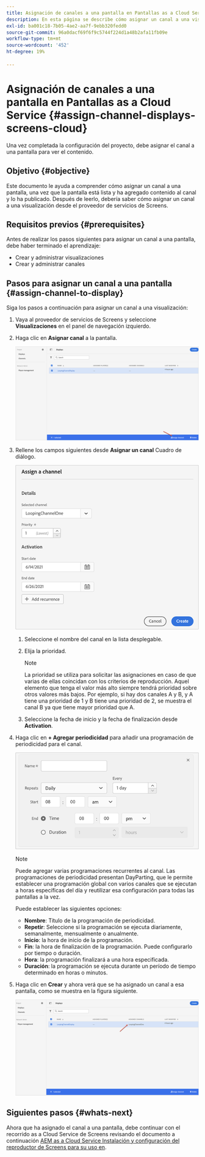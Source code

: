 ```yaml
---
title: Asignación de canales a una pantalla en Pantallas as a Cloud Service
description: En esta página se describe cómo asignar un canal a una visualización en Pantallas as a Cloud Service.
exl-id: ba001c18-7b05-4ae2-aa7f-9ebb320fedd0
source-git-commit: 96a0dacf69f6f9c5744f224d1a48b2afa11fb09e
workflow-type: tm+mt
source-wordcount: '452'
ht-degree: 19%

---
```


# Asignación de canales a una pantalla en Pantallas as a Cloud Service {#assign-channel-displays-screens-cloud}

Una vez completada la configuración del proyecto, debe asignar el canal a una pantalla para ver el contenido.

## Objetivo {#objective}

Este documento le ayuda a comprender cómo asignar un canal a una pantalla, una vez que la pantalla está lista y ha agregado contenido al canal y lo ha publicado. Después de leerlo, debería saber cómo asignar un canal a una visualización desde el proveedor de servicios de Screens.

## Requisitos previos {#prerequisites}

Antes de realizar los pasos siguientes para asignar un canal a una pantalla, debe haber terminado el aprendizaje:

* Crear y administrar visualizaciones
* Crear y administrar canales

## Pasos para asignar un canal a una pantalla {#assign-channel-to-display}

Siga los pasos a continuación para asignar un canal a una visualización:

1. Vaya al proveedor de servicios de Screens y seleccione **Visualizaciones** en el panel de navegación izquierdo.

1. Haga clic en **Asignar canal** a la pantalla.

   ![imagen](/help/screens-cloud/assets/display/assignchannel-1.png)

1. Rellene los campos siguientes desde **Asignar un canal** Cuadro de diálogo.

   ![imagen](/help/screens-cloud/assets/display/assignchannel-2.png)

   1. Seleccione el nombre del canal en la lista desplegable.
   1. Elija la prioridad.

      >[!NOTE]
      >La prioridad se utiliza para solicitar las asignaciones en caso de que varias de ellas coincidan con los criterios de reproducción. Aquel elemento que tenga el valor más alto siempre tendrá prioridad sobre otros valores más bajos. Por ejemplo, si hay dos canales A y B, y A tiene una prioridad de 1 y B tiene una prioridad de 2, se muestra el canal B ya que tiene mayor prioridad que A.
   1. Seleccione la fecha de inicio y la fecha de finalización desde **Activation**.

1. Haga clic en **+ Agregar periodicidad** para añadir una programación de periodicidad para el canal.

   ![imagen](/help/screens-cloud/assets/create-content/recurrence-1.png)

   >[!NOTE]
   >Puede agregar varias programaciones recurrentes al canal. Las programaciones de periodicidad presentan DayParting, que le permite establecer una programación global con varios canales que se ejecutan a horas específicas del día y reutilizar esa configuración para todas las pantallas a la vez.

   Puede establecer las siguientes opciones:

   * **Nombre**: Título de la programación de periodicidad.
   * **Repetir**: Seleccione si la programación se ejecuta diariamente, semanalmente, mensualmente o anualmente.
   * **Inicio**: la hora de inicio de la programación.
   * **Fin**: la hora de finalización de la programación. Puede configurarlo por tiempo o duración.
   * **Hora**: la programación finalizará a una hora especificada.
   * **Duración**: la programación se ejecuta durante un período de tiempo determinado en horas o minutos.

1. Haga clic en **Crear** y ahora verá que se ha asignado un canal a esa pantalla, como se muestra en la figura siguiente.

   ![imagen](/help/screens-cloud/assets/display/assignchannel-3.png)


## Siguientes pasos {#whats-next}

Ahora que ha asignado el canal a una pantalla, debe continuar con el recorrido as a Cloud Service de Screens revisando el documento a continuación [AEM as a Cloud Service Instalación y configuración del reproductor de Screens para su uso en](/help/screens-cloud/managing-players-registration/installing-screens-cloud-player.md).
